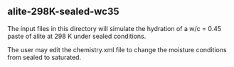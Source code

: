 ## alite-298K-sealed-wc35

The input files in this directory will simulate the hydration of a w/c = 0.45 paste
of alite at 298 K under sealed conditions.

The user may edit the chemistry.xml file to change the moisture conditions from sealed
to saturated.
